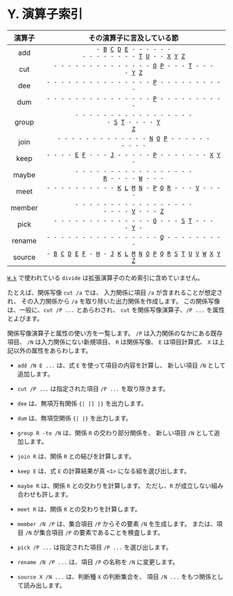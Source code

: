 # Y. 演算子索引


| 演算子 | その演算子に言及している節 |
|:---:|:---:|
| add | <code>- [B][B] [C][C] [D][D] [E][E] - - - - - - - - - - - - - - [T][T] [U][U] - - [X][X] [Y][Y] [Z][Z]</code> |
| cut | <code>- - - - - - - - - - - - - - [O][O] [P][P] - - - [T][T] - - - - [Y][Y] [Z][Z]</code> |
| dee | <code>- - - - - - - - - - - - - - - [P][P] - - - - - - - - - -</code> |
| dum | <code>- - - - - - - - - - - - - - - [P][P] - - - - - - - - - -</code> |
| group | <code>- - - - - - - - - - - - - - - - - - [S][S] [T][T] - - - - [Y][Y] [Z][Z]</code> |
| join | <code>- - - - - - - - - - - - - [N][N] [O][O] [P][P] - - - - - - - - - -</code> |
| keep | <code>- - - - [E][E] [F][F] - - - [J][J] - - - - - [P][P] - - - - - - - [X][X] [Y][Y] -</code> |
| maybe | <code>- - - - - - - - - - - - - - - - - [R][R] - - - - [W][W] - - -</code> |
| meet | <code>- - - - - - - - - - [K][K] [L][L] [M][M] [N][N] - [P][P] [Q][Q] [R][R] - - - [V][V] - - - -</code> |
| member | <code>- - - - - - - - - - - - - - - - - - - - - [V][V] - - - [Z][Z]</code> |
| pick | <code>- - - - - - - - - - - - - - [O][O] - - - [S][S] [T][T] - - - - [Y][Y] -</code> |
| rename | <code>- - - - - - - - - - - - - - - - [Q][Q] - - - - - - - - -</code> |
| source | <code>- [B][B] [C][C] [D][D] [E][E] [F][F] - [H][H] - [J][J] [K][K] [L][L] [M][M] [N][N] [O][O] [P][P] [Q][Q] [R][R] [S][S] [T][T] [U][U] [V][V] [W][W] [X][X] [Y][Y] [Z][Z]</code> |

[`W.k`][W] で使われている `divide` は拡張演算子のため索引に含めていません。

たとえば、関係写像 `cut /a` では、
入力関係に項目 `/a` が含まれることが想定され、
その入力関係から `/a` を取り除いた出力関係を作成します。
この関係写像は、一般に、`cut /P ...` とあらわされ、
`cut` を関係写像演算子、`/P ...` を属性とよびます。

関係写像演算子と属性の使い方を一覧します。
`/P` は入力関係のなかにある既存項目、
`/N` は入力関係にない新規項目、
`R` は関係写像、
`E` は項目計算式、
`X` は上記以外の属性をあらわします。

- `add /N E ...` は、式 `E` を使って項目の内容を計算し、
  新しい項目 `/N` として追加します。

- `cut /P ...` は指定された項目 `/P ...` を取り除きます。

- `dee` は、無項万有関係 `{| [] |}` を出力します。

- `dum` は、無項空関係 `{| |}` を出力します。

- `group R -to /N` は、関係 `R` の交わり部分関係を、
  新しい項目 `/N` として追加します。

- `join R` は、関係 `R` との結びを計算します。

- `keep E` は、式 `E` の計算結果が真 `<1>` になる組を選び出します。

- `maybe R` は、関係 `R` との交わりを計算します。
  ただし、`R` が成立しない組み合わせも許します。

- `meet R` は、関係 `R` との交わりを計算します。

- `member /N /P` は、集合項目 `/P` からその要素 `/N` を生成します。
  または、項目 `/N` が集合項目 `/P` の要素であることを検査します。

- `pick /P ...` は指定された項目 `/P ...` を選び出します。

- `rename /N /P ...` は、項目 `/P` の名称を `/N` に変更します。

- `source X /N ...` は、判断種 `X` の判断集合を、
  項目 `/N ...` をもつ関係として読み出します。


[A]: ../A
[B]: ../B
[C]: ../C
[D]: ../D
[E]: ../E
[F]: ../F
[G]: ../G
[H]: ../H
[I]: ../I
[J]: ../J
[K]: ../K
[L]: ../L
[M]: ../M
[N]: ../N
[O]: ../O
[P]: ../P
[Q]: ../Q
[R]: ../R
[S]: ../S
[T]: ../T
[U]: ../U
[V]: ../V
[W]: ../W
[X]: ../X
[Y]: ../Y
[Z]: ../Z

